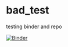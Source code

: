 # bad_test
testing binder and repo

[![Binder](https://mybinder.org/badge_logo.svg)](https://mybinder.org/v2/gh/dpaq-lab/bad_test/HEAD)
